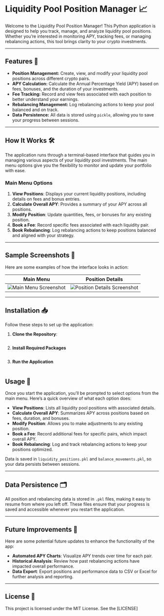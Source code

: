 # Liquidity Pool Position Manager 📈

Welcome to the Liquidity Pool Position Manager! This Python application is designed to help you track, manage, and analyze liquidity pool positions. Whether you’re interested in monitoring APY, tracking fees, or managing rebalancing actions, this tool brings clarity to your crypto investments.

---

## Features 🌟

- **Position Management:** Create, view, and modify your liquidity pool positions across different crypto pairs.
- **APY Calculation:** Calculate the Annual Percentage Yield (APY) based on fees, bonuses, and the duration of your investments.
- **Fee Tracking:** Record and view fees associated with each position to better understand your earnings.
- **Rebalancing Management:** Log rebalancing actions to keep your pool balanced and on track.
- **Data Persistence:** All data is stored using `pickle`, allowing you to save your progress between sessions.

---

## How It Works 🛠️

The application runs through a terminal-based interface that guides you in managing various aspects of your liquidity pool investments. The main menu options give you the flexibility to monitor and update your portfolio with ease.

### Main Menu Options

1. **View Positions**: Displays your current liquidity positions, including details on fees and bonus entries.
2. **Calculate Overall APY**: Provides a summary of your APY across all positions.
3. **Modify Position**: Update quantities, fees, or bonuses for any existing position.
4. **Book a Fee**: Record specific fees associated with each liquidity pair.
5. **Book Rebalancing**: Log rebalancing actions to keep positions balanced and aligned with your strategy.

---

## Sample Screenshots 📸

Here are some examples of how the interface looks in action:

| Main Menu | Position Details |
|-----------|------------------|
| ![Main Menu Screenshot](path/to/main_menu_screenshot.png) | ![Position Details Screenshot](path/to/position_details_screenshot.png) |

---

## Installation 📥

Follow these steps to set up the application:

1. **Clone the Repository**:
   ```bash
2. **Install Required Packages**
   ```pip install matplotlib
3. **Run the Application**
   ```python main.py

## Usage 🚀

Once you start the application, you’ll be prompted to select options from the main menu. Here’s a quick overview of what each option does:

- **View Positions**: Lists all liquidity pool positions with associated details.
- **Calculate Overall APY**: Summarizes APY across positions based on fees, duration, and bonuses.
- **Modify Position**: Allows you to make adjustments to any existing position.
- **Book a Fee**: Record additional fees for specific pairs, which impact overall APY.
- **Book Rebalancing**: Log and track rebalancing actions to keep your positions optimized.

Data is saved in `liquidity_positions.pkl` and `balance_movements.pkl`, so your data persists between sessions.

---

## Data Persistence 🗂️

All position and rebalancing data is stored in `.pkl` files, making it easy to resume from where you left off. These files ensure that your progress is saved and accessible whenever you restart the application.

---

## Future Improvements 🔮

Here are some potential future updates to enhance the functionality of the app:

- **Automated APY Charts**: Visualize APY trends over time for each pair.
- **Historical Analysis**: Review how past rebalancing actions have impacted overall performance.
- **Data Export**: Export positions and performance data to CSV or Excel for further analysis and reporting.

---

## License 📄

This project is licensed under the MIT License. See the [LICENSE]
